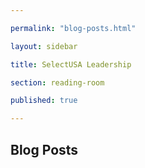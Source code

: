 ```yaml
---

permalink: "blog-posts.html"

layout: sidebar

title: SelectUSA Leadership

section: reading-room

published: true

---
```


## Blog Posts
